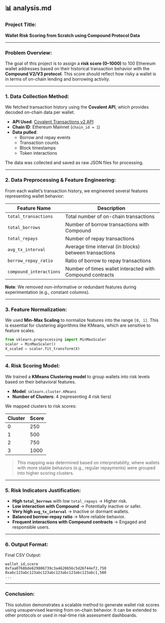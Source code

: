 
## 📊 analysis.md

###  Project Title:
**Wallet Risk Scoring from Scratch using Compound Protocol Data**

---

###  Problem Overview:
The goal of this project is to assign a **risk score (0–1000)** to 100 Ethereum wallet addresses based on their historical transaction behavior with the **Compound V2/V3 protocol**. This score should reflect how risky a wallet is in terms of on-chain lending and borrowing activity.

---

###  1. Data Collection Method:

We fetched transaction history using the **Covalent API**, which provides decoded on-chain data per wallet.

- **API Used**: [Covalent Transactions v2 API](https://www.covalenthq.com/docs/api/)
- **Chain ID**: Ethereum Mainnet (`chain_id = 1`)
- **Data pulled**:
  - Borrow and repay events
  - Transaction counts
  - Block timestamps
  - Token interactions

The data was collected and saved as raw JSON files for processing.

---

###  2. Data Preprocessing & Feature Engineering:

From each wallet’s transaction history, we engineered several features representing wallet behavior:

| Feature Name            | Description                                            |
|-------------------------|--------------------------------------------------------|
| `total_transactions`    | Total number of on-chain transactions                  |
| `total_borrows`         | Number of borrow transactions with Compound            |
| `total_repays`          | Number of repay transactions                           |
| `avg_tx_interval`       | Average time interval (in blocks) between transactions |
| `borrow_repay_ratio`    | Ratio of borrow to repay transactions                  |
| `compound_interactions` | Number of times wallet interacted with Compound contracts |

**Note**: We removed non-informative or redundant features during experimentation (e.g., constant columns).

---

###  3. Feature Normalization:

We used **Min-Max Scaling** to normalize features into the range `[0, 1]`. This is essential for clustering algorithms like KMeans, which are sensitive to feature scales.

```python
from sklearn.preprocessing import MinMaxScaler
scaler = MinMaxScaler()
X_scaled = scaler.fit_transform(X)
```

---

###  4. Risk Scoring Model:

We trained a **KMeans Clustering model** to group wallets into risk levels based on their behavioral features.

- **Model**: `sklearn.cluster.KMeans`
- **Number of Clusters**: 4 (representing 4 risk tiers)

We mapped clusters to risk scores:

| Cluster | Score  |
|---------|--------|
| 0       | 250    |
| 1       | 500    |
| 2       | 750    |
| 3       | 1000   |

> This mapping was determined based on interpretability, where wallets with more stable behaviors (e.g., regular repayments) were grouped into higher scoring clusters.

---

###  5. Risk Indicators Justification:

- **High `total_borrows`** with low `total_repays` → Higher risk.
- **Low interaction with Compound** → Potentially inactive or safer.
- **Very high `avg_tx_interval`** → Inactive or dormant wallets.
- **Balanced borrow-repay ratio** → More reliable behavior.
- **Frequent interactions with Compound contracts** → Engaged and responsible users.

---

###  6. Output Format:

Final CSV Output:

```csv
wallet_id,score
0xfaa0768bde629806739c3a4620656c5d26f44ef2,750
0xabc123abc123abc123abc123abc123abc123abc1,500
...
```

---

###  Conclusion:

This solution demonstrates a scalable method to generate wallet risk scores using unsupervised learning from on-chain behavior. It can be extended to other protocols or used in real-time risk assessment dashboards.
